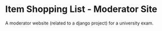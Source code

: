 # Item Shopping List - Moderator Site
A moderator website (related to a django project) for a university exam.
